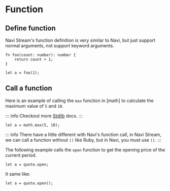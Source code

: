# Function

## Define function

Navi Stream's function definition is very similar to Navi, but just support normal arguments, not support keyword arguments.

```nvs
fn foo(count: number): number {
    return count + 1;
}

let a = foo(1);
```

## Call a function

Here is an example of calling the `max` function in [math] to calculate the maximum value of `5` and `10`.

::: info
Checkout more [Stdlib] docs.
:::

```nvs
let a = math.max(5, 10);
```

::: info
There have a little different with Navi's function call, in Navi Stream, we can call a function without `()` like Ruby, but in Navi, you must use `()`.
:::

The following example calls the `open` function to get the opening price of the current period.

```nvs
let a = quote.open;
```

It same like:

```nvs
let a = quote.open();
```

[stdlib]: ../../stdlib/index.md

